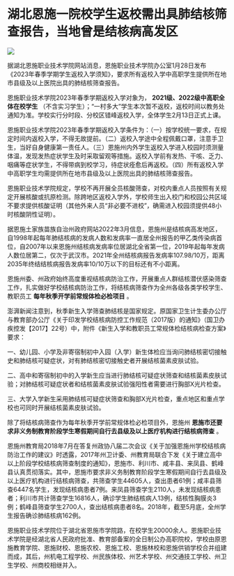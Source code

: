 # 湖北恩施一院校学生返校需出具肺结核筛查报告，当地曾是结核病高发区

![](https://inews.gtimg.com/newsapp_bt/0/15637964180/1000)

据湖北恩施职业技术学院网站消息，恩施职业技术学院办公室1月28日发布《2023年春季学期学生返校入学须知》，要求所有返校入学中高职学生提供所在地市县级及以上医院出具的肺结核筛查报告。

恩施职业技术学院2023年春季学期返校入学对象为， **2021级、2022级中高职全体在校学生**
（不含实习学生）；“一村多大”学生本次暂不返校，返校时间以教务处通知为准。学校实行分时段、分校区错峰返校入学，全体学生2月13日正式上课。

恩施职业技术学院2023年春季学期返校入学条件为：（一）按学校统一要求，在规定时间内返校入学，不得无故提前。（二）返校入学途中全程佩戴口罩，注意手卫生，当好自身健康第一责任人。（三）恩施州内外学生返校入学进入校园时须测量体温，发现发热症状学生及时采取留观等措施。返校入学前有发热、干咳、乏力、咽痛等症状学生，不得带病到校学习，待症状痊愈后再返校。（四）所有返校入学中高职学生均需提供所在地市县级及以上医院出具的肺结核筛查报告。

恩施职业技术学院规定，学校不再开展全员核酸筛查，对校内重点人员按照有关规定开展核酸或抗原检测。除跨地区返校入学外，学校师生出入校门和校园公共区域不要求提供核酸证明（其他外来人员“非必要不进校”，确需进入校园须提供48小时核酸阴性证明）。

据恩施土家族苗族自治州政府网站2022年3月信息，恩施州是结核病高发地区，自1998年起每年肺结核病的发病人数和发病率一直居全州报告的甲乙类传染病首位，自2007年以来恩施州结核病发病率位居湖北全省第一位，2019年起每年发病人数位居第二，仅次于武汉市。2021年全州结核病报告发病率107.98/10万，距离2035年终结结核病报告发病率10/10万以下的目标还有不小距离。

恩施州委、州政府始终高度重视结核病防治工作，开展重点人群结核潜伏感染筛查工作，扎实做好学校结核病防治工作，将结核病筛查作为全州各级各类学校学生、教职员工
**每年秋季开学前常规体检必检项目** 。

澎湃新闻注意到，秋季新生入学筛查肺结核是国家规定。原国家卫生计生委办公厅与教育部办公厅《关于印发学校结核病防控工作规范（2017版）的通知》（国卫办疾控发【2017】22号）中，附件《新生入学和教职员工常规体检结核病检查方案》要求：

一、幼儿园、小学及非寄宿制初中入园（入学）新生体检应当询问肺结核密切接触史和肺结核可疑症状，对有肺结核密切接触史者开展结核菌素皮肤试验。

二、高中和寄宿制初中的入学新生应当进行肺结核可疑症状筛查和结核菌素皮肤试验；对肺结核可疑症状者和结核菌素皮肤试验强阳性者需要进行胸部X光片检查。

三、大学入学新生采用肺结核可疑症状筛查和胸部X光片检查，重点地区和重点学校也可同时开展结核菌素皮肤试验。

除了将结核病筛查作为每年秋季开学前常规体检必检项目外，恩施州 **恩施市还要求非义务制教育阶段学生寒假期间自行去县级及以上医疗机构进行结核病筛查** 。

恩施州教育局2018年7月在答复州政协八届二次会议《关于加强恩施州学校结核病防治工作的建议》时透露，2017年州卫计委、州教育局联合下发《关于建立高中以上阶段学校结核病筛查制度的通知》，恩施市、利川市、咸丰县、来凤县、鹤峰县认真贯彻落实。其中，恩施市要求非义务制教育阶段学生寒假期间自行去县级及以上医疗机构进行结核病筛查，共筛查学生44605人，查出患者61例；咸丰县筛查6447名学生，发现结核病患者7例。来凤县筛查学生2110人，未发现结核病患者；利川市共计筛查学生16816人，确诊学生肺结核病人13例，结核性胸膜炎3例；鹤峰县筛查学生2700人，查出结核病患者8名。2018年，截至5月底，全州学生报告确诊肺结核病162例。

恩施职业技术学院位于湖北省恩施市学院路，在校学生20000余人。恩施职业技术学院是经湖北省人民政府批准、教育部备案的全日制公办高职院校，学校由原恩施教育学院、恩施财校、恩施农校、恩施工校、恩施林校和恩施供销学校合并组建而成，其后，州机电工程学校、州民族体校、州艺术学校、州交通技工学校、州卫生学校、州商校相继并入。

